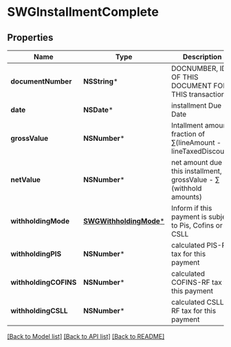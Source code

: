 # SWGInstallmentComplete

## Properties
Name | Type | Description | Notes
------------ | ------------- | ------------- | -------------
**documentNumber** | **NSString*** | DOCNUMBER, ID OF THIS DOCUMENT FOR THIS transaction | 
**date** | **NSDate*** | installment Due Date | 
**grossValue** | **NSNumber*** | Intallment amount, fraction of  ∑(lineAmount - lineTaxedDiscount) | 
**netValue** | **NSNumber*** | net amount due for this installment, grossValue - ∑ (withhold amounts) | [optional] 
**withholdingMode** | [**SWGWithholdingMode***](SWGWithholdingMode.md) | Inform if this payment is subject to Pis, Cofins or CSLL | [optional] 
**withholdingPIS** | **NSNumber*** | calculated PIS-RF tax for this payment | [optional] 
**withholdingCOFINS** | **NSNumber*** | calculated COFINS-RF tax for this payment | [optional] 
**withholdingCSLL** | **NSNumber*** | calculated CSLL-RF tax for this payment | [optional] 

[[Back to Model list]](../README.md#documentation-for-models) [[Back to API list]](../README.md#documentation-for-api-endpoints) [[Back to README]](../README.md)



